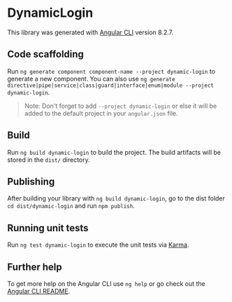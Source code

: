 # DynamicLogin

This library was generated with [Angular CLI](https://github.com/angular/angular-cli) version 8.2.7.

## Code scaffolding

Run `ng generate component component-name --project dynamic-login` to generate a new component. You can also use `ng generate directive|pipe|service|class|guard|interface|enum|module --project dynamic-login`.
> Note: Don't forget to add `--project dynamic-login` or else it will be added to the default project in your `angular.json` file. 

## Build

Run `ng build dynamic-login` to build the project. The build artifacts will be stored in the `dist/` directory.

## Publishing

After building your library with `ng build dynamic-login`, go to the dist folder `cd dist/dynamic-login` and run `npm publish`.

## Running unit tests

Run `ng test dynamic-login` to execute the unit tests via [Karma](https://karma-runner.github.io).

## Further help

To get more help on the Angular CLI use `ng help` or go check out the [Angular CLI README](https://github.com/angular/angular-cli/blob/master/README.md).
